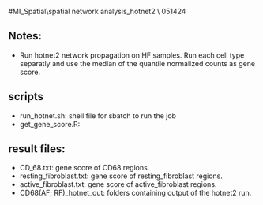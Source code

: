#MI_Spatial\spatial network analysis\_hotnet2 \ 051424

## Notes:
* Run hotnet2 network propagation on HF samples. Run each cell type separatly and use the median of the quantile normalized counts as gene score. 


## scripts
* run_hotnet.sh: shell file for sbatch to run the job
* get_gene_score.R: 

## result files:
* CD_68.txt: gene score of CD68 regions.
* resting_fibroblast.txt: gene score of resting_fibroblast regions.
* active_fibroblast.txt: gene score of active_fibroblast regions.
* CD68(AF; RF)_hotnet_out: folders containing output of the hotnet2 run. 
